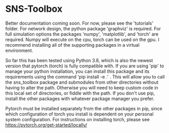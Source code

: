 # SNS-Toolbox

Better documentation coming soon. For now, please see the 'tutorials' folder. For network design, the python package 'graphviz' is required. For full simulation options the packages 'numpy', 'matplotlib', and 'torch' are required. Numpy will execute on the cpu, torch can be used on the gpu. I recommend installing all of the supporting packages in a virtual environment.

So far this has been tested using Python 3.8, which is also the newest version that pytorch (torch) is fully compatible with. If you are using 'pip' to manage your python installation, you can install this package and its requirements using the command 'pip install -e .' . This will allow you to call the sns_toolbox package and submodules from other directories without having to alter the path. Otherwise you will need to keep custom code in this local set of directories, or fiddle with the path. If you don't use pip, install the other packages with whatever package manager you prefer.

Pytorch must be installed separately from the other packages in pip, since which configuration of torch you install is dependent on your personal system configuration. For instructions on installing torch, please see https://pytorch.org/get-started/locally/

